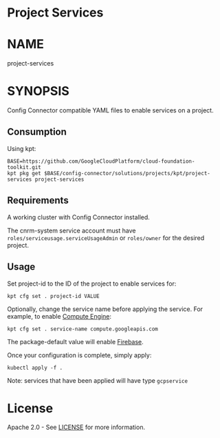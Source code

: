 Project Services
==================================================

# NAME

  project-services

# SYNOPSIS

  Config Connector compatible YAML files to enable services on a project.

## Consumption

  Using kpt:
  ```
  BASE=https://github.com/GoogleCloudPlatform/cloud-foundation-toolkit.git
  kpt pkg get $BASE/config-connector/solutions/projects/kpt/project-services project-services
  ```

## Requirements

  A working cluster with Config Connector installed.

  The cnrm-system service account must have
`roles/serviceusage.serviceUsageAdmin` or `roles/owner` for the desired project.


## Usage
  Set project-id to the ID of the project to enable services for:
  ```
  kpt cfg set . project-id VALUE
  ```


  Optionally, change the service name before applying the service. For example, to enable
[Compute Engine](https://cloud.google.com/compute/docs):
  ```
  kpt cfg set . service-name compute.googleapis.com
  ```

  The package-default value will enable
[Firebase](https://firebase.google.com/docs).

  Once your configuration is complete, simply apply:
  ```
  kubectl apply -f .
  ```

  Note: services that have been applied will have type `gcpservice`


# License

  Apache 2.0 - See [LICENSE](/LICENSE) for more information.

